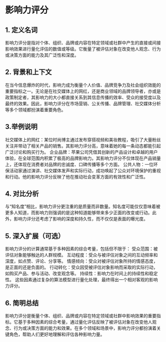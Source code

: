 # 影响力评分

## 1. 定义名词
影响力评分是指对个体、组织、品牌或内容在特定领域或社群中产生的直接或间接影响效果进行量化评估的数值或等级。它衡量了被评估对象在改变他人观念、行为或决策方面的能力及其广泛性和深度。

## 2. 背景和上下文
在当今信息爆炸的时代，影响力成为衡量个人价值、品牌竞争力及社会组织效能的重要指标之一。无论是在社交媒体上的网红，还是商业领域的品牌领导者，亦或是政策制定者，其影响力的大小都直接关系到其信息传播的效率、受众的接受度以及最终的效果。因此，影响力评分在市场营销、公关传播、品牌管理、社交媒体分析等多个领域都扮演着重要角色。

## 3.举例说明
社交媒体上的网红：某位时尚博主通过发布穿搭视频和美妆教程，吸引了大量粉丝关注并带动了相关产品的销售。其影响力评分高，意味着她的每一条动态都能引起广泛讨论和购买行为。
企业品牌：苹果公司凭借其创新的产品设计和卓越的用户体验，在全球范围内积累了极高的品牌影响力。其影响力评分不仅体现在产品销量上，还体现在消费者对品牌的忠诚度、口碑传播等多个方面。
公共人物：一位环保活动家通过演讲、社交媒体发声和实际行动，成功唤起了公众对环境保护的重视和行动。他的影响力评分反映了他在推动社会变革方面的有效性和广泛性。

## 4. 对比分析
与“知名度”相比，影响力评分更注重的是质量而非数量。知名度可能仅仅意味着被更多人知道，而影响力则强调的是这种知道能够带来多少正面的改变或行动。此外，影响力评分还考虑了影响的深度和持久性，而不仅仅是表面的曝光度。

## 5. 深入扩展（可选）
影响力评分的计算通常基于多种因素的综合考量，包括但不限于：
受众范围：被评估对象能够触达的人群规模。
互动程度：受众与被评估对象之间的互动频率和深度，如点赞、评论、分享等。
情感倾向：受众对被评估对象所持的情感态度，是正面的还是负面的。
行动转化：受众因受被评估对象影响而采取的实际行动，如购买产品、参与活动、改变观念等。
持续性：影响力在时间上的持续性和稳定性。
这些因素通过复杂的算法模型进行量化处理，最终得出一个相对客观的影响力评分。

## 6. 简明总结
影响力评分是衡量个体、组织、品牌或内容在特定领域或社群中影响效果的重要指标。它基于多种因素的综合考量，通过量化评估反映了被评估对象在改变他人观念、行为或决策方面的能力和效果。在多个领域和场景中，影响力评分都扮演着关键角色，帮助人们更好地理解和评估各种影响力量。
